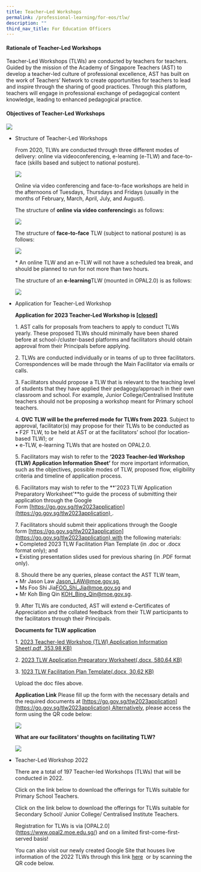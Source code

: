 ```yaml
---
title: Teacher–Led Workshops
permalink: /professional-learning/for-eos/tlw/
description: ""
third_nav_title: For Education Officers
---
```



#### Rationale of Teacher-Led Workshops

Teacher-Led Workshops (TLWs) are conducted by teachers for teachers. Guided by the mission of the Academy of Singapore Teachers (AST) to develop a teacher-led culture of professional excellence, AST has built on the work of Teachers’ Network to create opportunities for teachers to lead and inspire through the sharing of good practices. Through this platform, teachers will engage in professional exchange of pedagogical content knowledge, leading to enhanced pedagogical practice.

#### Objectives of Teacher-Led Workshops

![](https://staging.d2dfevnwgxersp.amplifyapp.com/images/tlw2.png)

*   Structure of Teacher-Led Workshops
    
    From 2020, TLWs are conducted through three different modes of delivery: online via videoconferencing, e-learning (e-TLW) and face-to-face (skills based and subject to national posture).  
      
    ![](https://staging.d2dfevnwgxersp.amplifyapp.com/images/tlw3.png)  
      
    Online via video conferencing and face-to-face workshops are held in the afternoons of Tuesdays, Thursdays and Fridays (usually in the months of February, March, April, July, and August).  
      
    The structure of **online via video conferencing**is as follows:  
      
    ![](https://staging.d2dfevnwgxersp.amplifyapp.com/images/tlw4.png)  
      
    The structure of **face-to-face** TLW (subject to national posture) is as follows:  
      
    ![](https://staging.d2dfevnwgxersp.amplifyapp.com/images/tlw5.png)  
      
    \* An online TLW and an e-TLW will not have a scheduled tea break, and should be planned to run for not more than two hours.  
      
    The structure of an **e-learning**TLW (mounted in OPAL2.0) is as follows:  
      
    ![](https://staging.d2dfevnwgxersp.amplifyapp.com/images/tlw6.png)  
      
    
*   Application for Teacher-Led Workshop
    
    **Application for 2023 Teacher-Led Workshop is [\[closed\]](https://go.gov.sg/tlw2023application)**  
      
    1\. AST calls for proposals from teachers to apply to conduct TLWs yearly. These proposed TLWs should minimally have been shared before at school-/cluster-based platforms and facilitators should obtain approval from their Principals before applying.  
      
    2\. TLWs are conducted individually or in teams of up to three facilitators. Correspondences will be made through the Main Facilitator via emails or calls.  
      
    3\. Facilitators should propose a TLW that is relevant to the teaching level of students that they have applied their pedagogy/approach in their own classroom and school. For example, Junior College/Centralised Institute teachers should not be proposing a workshop meant for Primary school teachers.  
      
    4. **OVC TLW will be the preferred mode for TLWs from 2023**. Subject to approval, facilitator(s) may propose for their TLWs to be conducted as  
    • F2F TLW, to be held at AST or at the facilitators’ school (for location-based TLW); or  
    • e-TLW, e-learning TLWs that are hosted on OPAL2.0.  
      
    5\. Facilitators may wish to refer to the **‘2023 Teacher-led Workshop (TLW) Application Information Sheet’** for more important information, such as the objectives, possible modes of TLW, proposed flow, eligibility criteria and timeline of application process.  
      
    6\. Facilitators may wish to refer to the **'2023 TLW Application Preparatory Worksheet'**to guide the process of submitting their application through the Google Form [https://go.gov.sg/tlw2023application](https://go.gov.sg/tlw2023application) .  
      
    7\. Facilitators should submit their applications through the Google form [https://go.gov.sg/tlw2023application](https://go.gov.sg/tlw2023application) with the following materials:  
    • Completed 2023 TLW Facilitation Plan Template (in .doc or .docx format only); and  
    • Existing presentation slides used for previous sharing (in .PDF format only).  
      
    8\. Should there be any queries, please contact the AST TLW team,  
    • Mr Jason Law [Jason\_LAW@moe.gov.sg](https://staging.d2dfevnwgxersp.amplifyapp.com/programmes-and-publications/For-Education-Officers/teacher-led-workshops/Jason_LAW@moe.gov.sg),  
    • Ms Foo Shi Jia[FOO\_Shi\_Jia@moe.gov.sg](https://staging.d2dfevnwgxersp.amplifyapp.com/programmes-and-publications/For-Education-Officers/teacher-led-workshops/FOO_Shi_Jia@moe.gov.sg) and  
    • Mr Koh Bing Qin [KOH\_Bing\_Qin@moe.gov.sg](https://staging.d2dfevnwgxersp.amplifyapp.com/programmes-and-publications/For-Education-Officers/teacher-led-workshops/KOH_Bing_Qin@moe.gov.sg).  
      
    9\. After TLWs are conducted, AST will extend e-Certificates of Appreciation and the collated feedback from their TLW participants to the facilitators through their Principals.  
      
    **Documents for TLW application**  
      
    1. [2023 Teacher-led Workshop (TLW) Application Information Sheet(.pdf, 353.98 KB)](https://staging.d2dfevnwgxersp.amplifyapp.com/files/tlw1.pdf)  
      
    2. [2023 TLW Application Preparatory Worksheet(.docx, 580.64 KB)](https://academyofsingaporeteachers.moe.edu.sg/docs/default-source/programmes-publications-docs/teacher-led-workshops/2022/2023-tlw-application-preparatory-worksheet.docx?sfvrsn=b734c17d_0)  
      
    3. [1023 TLW Facilitation Plan Template(.docx, 30.62 KB)](https://academyofsingaporeteachers.moe.edu.sg/docs/default-source/programmes-publications-docs/teacher-led-workshops/2022/2023-tlw-facilitation-plan-template.docx?sfvrsn=de5fa32c_0)  
      
      
    Upload the doc files above.  
      
    **Application Link** Please fill up the form with the necessary details and the required documents at [https://go.gov.sg/tlw2023application](https://go.gov.sg/tlw2023application) Alternatively, please access the form using the QR code below:  
      
    ![](https://staging.d2dfevnwgxersp.amplifyapp.com/images/tlw8.png)  
      
    **What are our facilitators' thoughts on facilitating TLW?**  
      
    ![](https://staging.d2dfevnwgxersp.amplifyapp.com/images/tlw9.png)
    
*   Teacher-Led Workshop 2022
    
    There are a total of 197 Teacher-led Workshops (TLWs) that will be conducted in 2022.  
      
    Click on the link below to download the offerings for TLWs suitable for Primary School Teachers.  
      
    Click on the link below to download the offerings for TLWs suitable for Secondary School/ Junior College/ Centralised Institute Teachers.  
      
    Registration for TLWs is via \[OPAL2.0\](https://www.opal2.moe.edu.sg/) and on a limited first-come-first-served basis!  
      
    You can also visit our newly created Google Site that houses live information of the 2022 TLWs through this link [here](http://go.gov.sg/ast-tlw-site)  or by scanning the QR code below.